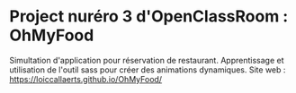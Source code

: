 # Project nuréro 3 d'OpenClassRoom : OhMyFood
Simultation d'application pour réservation de restaurant.
Apprentissage et utilisation de l'outil sass pour créer des animations dynamiques.
Site web : https://loiccallaerts.github.io/OhMyFood/
